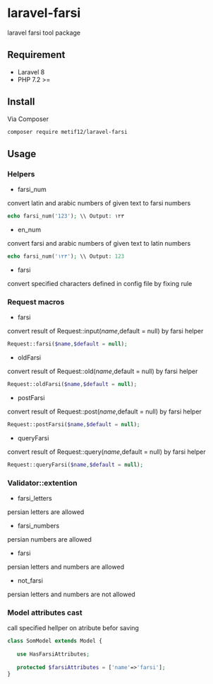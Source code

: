 # laravel-farsi

laravel farsi tool package

## Requirement

* Laravel 8
* PHP 7.2 >=

## Install

Via Composer

``` bash
composer require metif12/laravel-farsi
```

## Usage

### Helpers

* farsi_num

convert latin and arabic numbers of given text to farsi numbers

```php
echo farsi_num('123'); \\ Output: ۱۲۳
```

* en_num

convert farsi and arabic numbers of given text to latin numbers

```php
echo farsi_num('۱۲۳'); \\ Output: 123
```

* farsi

convert specified characters defined in config file by fixing rule

### Request macros

* farsi

convert result of Request::input($name,$default = null) by farsi helper

```php
Request::farsi($name,$default = null);
```

* oldFarsi

convert result of Request::old($name,$default = null) by farsi helper

```php
Request::oldFarsi($name,$default = null);
```

* postFarsi

convert result of Request::post($name,$default = null) by farsi helper

```php
Request::postFarsi($name,$default = null);
```

* queryFarsi

convert result of Request::query($name,$default = null) by farsi helper

```php
Request::queryFarsi($name,$default = null);
```

### Validator::extention

* farsi_letters

persian letters are allowed


* farsi_numbers

persian numbers are allowed


* farsi

persian letters and numbers are allowed

* not_farsi

persian letters and numbers are not allowed

### Model attributes cast

call specified hellper on atribute befor saving

```php
class SomModel extends Model {
   
   use HasFarsiAttributes;
   
   protected $farsiAttributes = ['name'=>'farsi'];
}
